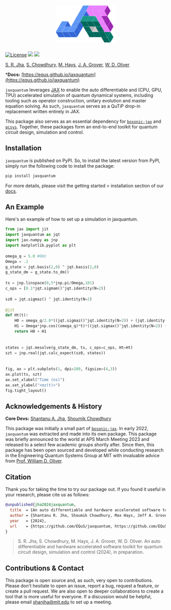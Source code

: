 <h1 align="center">
    <img src="./docs/assets/logo.png" height="120" alt="jaxquantum logo">
</h1>


[![License](https://img.shields.io/github/license/EQuS/jaxquantum.svg?style=popout-square)](https://opensource.org/license/apache-2-0) [![](https://img.shields.io/github/release/EQuS/jaxquantum.svg?style=popout-square)](https://github.com/EQuS/jaxquantum/releases) [![](https://img.shields.io/pypi/dm/jaxquantum.svg?style=popout-square)](https://pypi.org/project/jaxquantum/)

[S. R. Jha](https://github.com/Phionx), [S. Chowdhury](https://github.com/shoumikdc), [M. Hays](https://scholar.google.com/citations?user=06z0MjwAAAAJ), [J. A. Grover](https://scholar.google.com/citations?user=igewch8AAAAJ), [W. D. Oliver](https://scholar.google.com/citations?user=4vNbnqcAAAAJ&hl=en)

***Docs:** [https://equs.github.io/jaxquantum](https://equs.github.io/jaxquantum)

`jaxquantum` leverages [JAX](https://github.com/google/jax) to enable the auto differentiable and (CPU, GPU, TPU) accelerated simulation of quantum dynamical systems, including tooling such as operator construction, unitary evolution and master equation solving. As such, `jaxquantum` serves as a QuTiP drop-in replacement written entirely in JAX.

This package also serves as an essential dependency for [`bosonic-jax`](https://github.com/EQuS/bosonic-jax) and [`qcsys`](https://github.com/EQuS/qcsys). Together, these packages form an end-to-end toolkit for quantum circuit design, simulation and control. 


## Installation

`jaxquantum` is published on PyPI. So, to install the latest version from PyPI, simply run the following code to install the package:

```bash
pip install jaxquantum
```

For more details, please visit the getting started > installation section of our [docs](https://equs.github.io/jaxquantum/getting_started/installation.html).

## An Example

Here's an example of how to set up a simulation in jaxquantum.

```python
from jax import jit
import jaxquantum as jqt
import jax.numpy as jnp
import matplotlib.pyplot as plt

omega_q = 5.0 #GHz
Omega = .1
g_state = jqt.basis(2,0) ^ jqt.basis(2,0)
g_state_dm = g_state.to_dm()

ts = jnp.linspace(0,5*jnp.pi/Omega,101)
c_ops = [0.1*jqt.sigmam()^jqt.identity(N=2)]

sz0 = jqt.sigmaz() ^ jqt.identity(N=2)

@jit
def Ht(t):
    H0 = omega_q/2.0*((jqt.sigmaz()^jqt.identity(N=2)) + (jqt.identity(N=2)^jqt.sigmaz()))
    H1 = Omega*jnp.cos((omega_q)*t)*((jqt.sigmax()^jqt.identity(N=2)) + (jqt.identity(N=2)^jqt.sigmax()))
    return H0 + H1


states = jqt.mesolve(g_state_dm, ts, c_ops=c_ops, Ht=Ht) 
szt = jnp.real(jqt.calc_expect(sz0, states))


fig, ax = plt.subplots(1, dpi=200, figsize=(4,3))
ax.plot(ts, szt)
ax.set_xlabel("Time (ns)")
ax.set_ylabel("<σz(t)>")
fig.tight_layout()
```

## Acknowledgements & History

**Core Devs:** [Shantanu A. Jha](https://github.com/Phionx), [Shoumik Chowdhury](https://github.com/shoumikdc)


This package was initially a small part of [`bosonic-jax`](https://github.com/EQuS/bosonic-jax). In early 2022, `jaxquantum` was extracted and made into its own package. This package was briefly announced to the world at APS March Meeting 2023 and released to a select few academic groups shortly after. Since then, this package has been open sourced and developed while conducting research in the Engineering Quantum Systems Group at MIT with invaluable advice from [Prof. William D. Oliver](https://equs.mit.edu/william-d-oliver/). 

## Citation

Thank you for taking the time to try our package out. If you found it useful in your research, please cite us as follows:

```bibtex
@unpublished{jha2024jaxquantum,
  title  = {An auto differentiable and hardware accelerated software toolkit for quantum circuit design, simulation and control},
  author = {Shantanu R. Jha, Shoumik Chowdhury, Max Hays, Jeff A. Grover, William D. Oliver},
  year   = {2024},
  url    = {https://github.com/EQuS/jaxquantum, https://github.com/EQuS/bosonic-jax, https://github.com/EQuS/qcsys}
}
```
> S. R. Jha, S. Chowdhury, M. Hays, J. A. Grover, W. D. Oliver. An auto differentiable and hardware accelerated software toolkit for quantum circuit design, simulation and control (2024), in preparation.


## Contributions & Contact

This package is open source and, as such, very open to contributions. Please don't hesitate to open an issue, report a bug, request a feature, or create a pull request. We are also open to deeper collaborations to create a tool that is more useful for everyone. If a discussion would be helpful, please email [shanjha@mit.edu](mailto:shanjha@mit.edu) to set up a meeting. 
